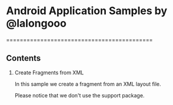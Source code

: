 # Android Application Samples by @lalongooo
===========================================

<h2>Contents</h2>

1. Create Fragments from XML
	
	In this sample we create a fragment from an XML layout file.

	Please notice that we don't use the support package.
